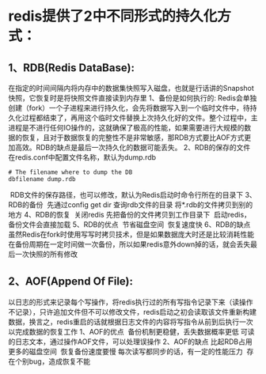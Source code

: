 # redis提供了2中不同形式的持久化方式：

## 1、RDB(Redis DataBase):

​    在指定的时间间隔内将内存中的数据集快照写入磁盘，也就是行话讲的Snapshot快照，它恢复时是将快照文件直接读到内存里
1、备份是如何执行的:
​        Redis会单独创建（fork）一个子进程来进行持久化，会先将数据写入到一个临时文件中，待持久化过程都结束了，再用这个临时文件替换上次持久化好的文件。整个过程中，主进程是不进行任何IO操作的，这就确保了极高的性能，如果需要进行大规模的数据的恢复，且对于数据恢复的完整性不是非常敏感，那RDB方式要比AOF方式更加高效。RDB的缺点是最后一次持久化的数据可能丢失。
2、RDB的保存的文件
​        在redis.conf中配置文件名称，默认为dump.rdb

```properties
# The filename where to dump the DB
dbfilename dump.rdb
```

​        RDB文件的保存路径，也可以修改，默认为Redis启动时命令行所在的目录下
3、RDB的备份
​        先通过config get dir 查询rdb文件的目录
​        将*.rdb的文件拷贝到别的地方
4、RDB的恢复
​        关闭redis
​        先把备份的文件拷贝到工作目录下
​        启动redis，备份文件会直接加载
5、RDB的优点
​        节省磁盘空间
​        恢复速度快
6、RDB的缺点
​        虽然Redis在fork时使用写写时拷贝技术，但是如果数据庞大时还是比较消耗性能
​        在备份周期在一定时间做一次备份，所以如果redis意外down掉的话，就会丢失最后一次快照的所有修改

## 2、AOF(Append Of File):

​	以日志的形式来记录每个写操作，将redis执行过的所有写指令记录下来（读操作不记录），只许追加文件但不可以修改文件，redis启动之初会读取该文件重新构建数据，换言之，redis重启的话就根据日志文件的内容将写指令从前到后执行一次以完成数据的恢复工作
1、AOF的优点
​        备份机制更稳健，丢失数据概率更低
​        可读的日志文本，通过操作AOF文件，可以处理误操作
2、AOF的缺点
​        比起RDB占用更多的磁盘空间
​        恢复备份速度要慢
​        每次读写都同步的话，有一定的性能压力
​        存在个别bug，造成恢复不能